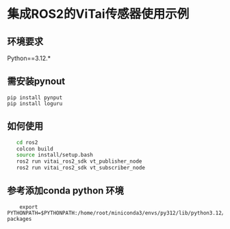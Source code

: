 # 集成ROS2的ViTai传感器使用示例


## 环境要求

Python==3.12.*

## 需安装pynout
```
pip install pynput
pip install loguru
```

## 如何使用

```bash
   cd ros2
   colcon build
   source install/setup.bash
   ros2 run vitai_ros2_sdk vt_publisher_node
   ros2 run vitai_ros2_sdk vt_subscriber_node
```

## 参考添加conda python 环境

```
    export PYTHONPATH=$PYTHONPATH:/home/root/miniconda3/envs/py312/lib/python3.12/site-packages 
```




